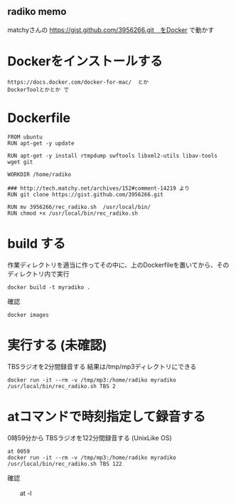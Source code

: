radiko memo
---

matchyさんの https://gist.github.com/3956266.git　をDocker で動かす

Dockerをインストールする
====

    https://docs.docker.com/docker-for-mac/  とか
    DockerToolとかとか で
    
Dockerfile
====

    FROM ubuntu
    RUN apt-get -y update

    RUN apt-get -y install rtmpdump swftools libxml2-utils libav-tools wget git

    WORKDIR /home/radiko

    ### http://tech.matchy.net/archives/152#comment-14219 より
    RUN git clone https://gist.github.com/3956266.git

    RUN mv 3956266/rec_radiko.sh  /usr/local/bin/
    RUN chmod +x /usr/local/bin/rec_radiko.sh

build する
====
作業ディレクトリを適当に作ってその中に、上のDockerfileを置いてから、そのディレクトリ内で実行

    docker build -t myradiko .

確認

    docker images
    
実行する (未確認)
====

TBSラジオを2分間録音する 結果は/tmp/mp3ディレクトリにできる

    docker run -it --rm -v /tmp/mp3:/home/radiko myradiko /usr/local/bin/rec_radiko.sh TBS 2
    
atコマンドで時刻指定して録音する
=====
0時59分から TBSラジオを122分間録音する (UnixLike OS)

    at 0059
    docker run -it --rm -v /tmp/mp3:/home/radiko myradiko /usr/local/bin/rec_radiko.sh TBS 122
   
 確認
 
 　　at -l
   
